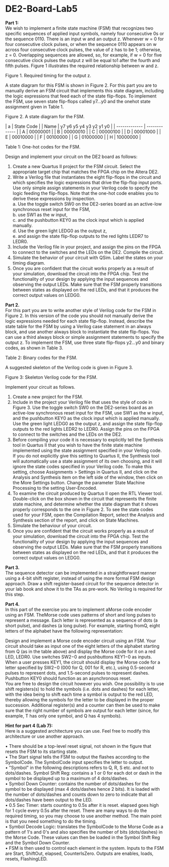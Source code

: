 # DE2-Board-Lab5
**Part 1:**  
We wish to implement a finite state machine (FSM) that recognizes two specific sequences of applied input symbols, namely four consecutive 0s or the sequence 0110. There is an input w and an output z. Whenever w = 0 for four consecutive clock pulses, or when the sequence 0110 appears on w across four consecutive clock pulses, the value of z has to be 1; otherwise, z = 0. Overlapping sequences are allowed, so, for example, if w = 0 for five consecutive clock pulses the output z will be equal to1 after the fourth and fifth pulses. Figure 1 illustrates the required relationship between w and z.  


Figure 1. Required timing for the output z.  

A state diagram for this FSM is shown in Figure 2. For this part you are to manually derive an FSM circuit that implements this state diagram, including the logic expressions that feed each of the state flip-flops. To implement the FSM, use seven state flip-flops called y7…y0 and the onehot state assignment given in Table 1.  


Figure 2. A state diagram for the FSM.  

| a | State Code |
| Name | y7 y6 y5 y4 y3 y2 y1 y0 |
| ------------- | ------------- |
| A | 00000001 |
| B | 00000010 |
| C | 00000100 |
| D | 00001000 |
| E | 00010000 |
| F | 00100000 |
| G | 01000000 |
| H | 10000000 |

Table 1: One-hot codes for the FSM.  

Design and implement your circuit on the DE2 board as follows:  
1. Create a new Quartus II project for the FSM circuit. Select the appropriate target chip that matches the FPGA chip on the Altera DE2.
2. Write a Verilog file that instantiates the eight flip-flops in the circuit and which specifies the logic expressions that drive the flip-flop input ports. Use only simple assign statements in your Verilog code to specify the logic feeding the flip-flops. Note that the one-hot code enables you to derive these expressions by inspection.  
    a. Use the toggle switch SW0 on the DE2-series board as an active-low synchronous reset input for the FSM,  
    b. use SW1 as the w input,  
    c. and the pushbutton KEY0 as the clock input which is applied manually.  
    d. Use the green light LEDG0 as the output z,  
    e. and assign the state flip-flop outputs to the red lights LEDR7 to LEDR0.  
3. Include the Verilog file in your project, and assign the pins on the FPGA to connect to the switches and the LEDs on the DE2. Compile the circuit.
4. Simulate the behavior of your circuit with QSim. Label the states on your timing diagram.
5. Once you are confident that the circuit works properly as a result of your simulation, download the circuit into the FPGA chip. Test the functionality of your design by applying the input sequences and observing the output LEDs. Make sure that the FSM properly transitions between states as displayed on the red LEDs, and that it produces the correct output values on LEDG0.  

**Part 2.**  
For this part you are to write another style of Verilog code for the FSM in Figure 2. In this version of the code you should not manually derive the logic expressions needed for each state flip-flop. Instead, describe the state table for the FSM by using a Verilog case statement in an always block, and use another always block to instantiate the state flip-flops. You can use a third always block or simple assignment statements to specify the output z. To implement the FSM, use three state flip-flops y2…y0 and binary codes, as shown in Table 3.  


Table 2: Binary codes for the FSM.  

A suggested skeleton of the Verilog code is given in Figure 3.  


Figure 3: Skeleton Verilog code for the FSM.  

Implement your circuit as follows.  
1. Create a new project for the FSM.  
2. Include in the project your Verilog file that uses the style of code in Figure 3. Use the toggle switch SW0 on the DE2-series board as an active-low synchronous reset input for the FSM, use SW1 as the w input, and the pushbutton KEY0 as the clock input which is applied manually. Use the green light LEDG0 as the output z, and assign the state flip-flop outputs to the red lights LEDR2 to LEDR0. Assign the pins on the FPGA to connect to the switches and the LEDs on the DE2.  
3. Before compiling your code it is necessary to explicitly tell the Synthesis tool in Quartus II that you wish to have the finite state machine implemented using the state assignment specified in your Verilog code. If you do not explicitly give this setting to Quartus II, the Synthesis tool will automatically use a state assignment of its own choosing, and it will ignore the state codes specified in your Verilog code. To make this setting, choose Assignments > Settings in Quartus II, and click on the Analysis and Synthesis item on the left side of the window, then click on the More Settings button. Change the parameter State Machine Processing to the setting User-Encoded.  
4. To examine the circuit produced by Quartus II open the RTL Viewer tool. Double-click on the box shown in the circuit that represents the finite state machine, and determine whether the state diagram that it shows properly corresponds to the one in Figure 2. To see the state codes used for your FSM, open the Compilation Report, select the Analysis and Synthesis section of the report, and click on State Machines.  
5. Simulate the behaviour of your circuit.  
6. Once you are confident that the circuit works properly as a result of your simulation, download the circuit into the FPGA chip. Test the functionality of your design by applying the input sequences and observing the output LEDs. Make sure that the FSM properly transitions between states as displayed on the red LEDs, and that it produces the correct output values on LEDG0.  

**Part 3.**  
The sequence detector can be implemented in a straightforward manner using a 4-bit shift register, instead of using the more formal FSM design approach. Draw a shift register-based circuit for the sequence detector in your lab book and show it to the TAs as pre-work. No Verilog is required for this step.  

**Part 4.**  
In this part of the exercise you are to implement aMorse code encoder using an FSM. TheMorse code uses patterns of short and long pulses to represent a message. Each letter is represented as a sequence of dots (a short pulse), and dashes (a long pulse). For example, starting fromQ, eight letters of the alphabet have the following representation:  



Design and implement a Morse code encoder circuit using an FSM. Your circuit should take as input one of the eight letters of the alphabet starting from Q (as in the table above) and display the Morse code for it on a red LED, LEDR0. Use switches SW2−0 and pushbuttons KEY1−0 as inputs. When a user presses KEY1, the circuit should display the Morse code for a letter specified by SW2−0 (000 for Q, 001 for R, etc.), using 0.5-second pulses to represent dots, and 1.5-second pulses to represent dashes. Pushbutton KEY0 should function as an asynchronous reset.  
You are free to design the circuit however you wish. One possibility is to use shift registers(s) to hold the symbols (i.e. dots and dashes) for each letter, with the idea being to shift each time a symbol is output to the red LED, thereby allowing the symbols for the letter to be displayed in the proper succession. Additional register(s) and a counter can then be used to make sure that the right number of symbols are output for each letter (since, for example, T has only one symbol, and Q has 4 symbols).

**Hint for part 4 (Lab 7):**  
Here is a suggested architecture you can use. Feel free to modify this architecture or use another approach.



• There should be a top-level reset signal, not shown in the figure that resets the FSM to its starting state.  
• The Start signal tells the FSM to output the flashes according to the SymbolCode. The SymbolCode input specifies the letter to output.  
• "Symbol" in the following descriptions refers to Q, R, S etc. and not to dots/dashes. Symbol Shift Reg: contains a 1 or 0 for each dot or dash in the symbol to be displayed up to a maximum of 4 dots/dashes.  
• Symbol Down Counter: contains the number of dots/dashes for the symbol to be displayed (max 4 dots/dashes hence 2 bits). It is loaded with the number of dots/dashes and counts down to zero to indicate that all dots/dashes have been output to the LED.  
• 0.5 Sec Timer: starts counting to 0.5s after it is reset. elapsed goes high for 1 cycle every 0.5s after the reset. There are many ways to do the required timing, so you may choose to use another method. The main point is that you need something to do the timing.  
• Symbol Decode Logic: translates the SymbolCode to the Morse Code as a pattern of 1's and 0's and also specifies the number of bits (dots/dashes) in the Morse Code. These values can then be loaded in the Symbol Shift Reg and the Symbol Down Counter.  
• FSM is then used to control each element in the system. Inputs to the FSM are Start, ShiftOut, elapsed, CounterIsZero. Outputs are enables, loads, resets, FlashingLED.  
